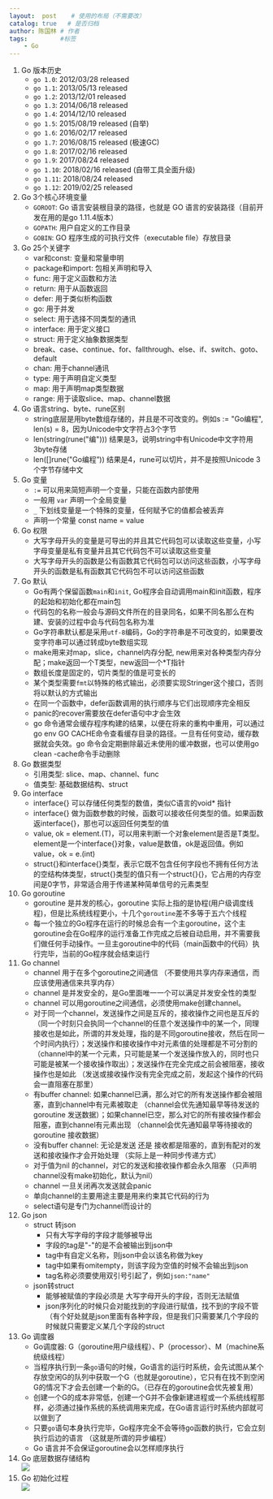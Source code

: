 ```yaml
---
layout:  post    # 使用的布局（不需要改）
catalog: true   # 是否归档
author: 陈国林 # 作者
tags:         #标签
    - Go
---
```


1. Go 版本历史
    + `go 1.0`: 2012/03/28 released
    + `go 1.1`: 2013/05/13 released
    + `go 1.2`: 2013/12/01 released
    + `go 1.3`: 2014/06/18 released
    + `go 1.4`: 2014/12/10 released
    + `go 1.5`: 2015/08/19 released   (自举)
    + `go 1.6`: 2016/02/17 released
    + `go 1.7`: 2016/08/15 released   (极速GC)
    + `go 1.8`: 2017/02/16 released
    + `go 1.9`: 2017/08/24 released
    + `go 1.10`: 2018/02/16 released  (自带工具全面升级)
    + `go 1.11`: 2018/08/24 released
    + `go 1.12`: 2019/02/25 released
2. Go 3个核心环境变量
    + `GOROOT`: Go 语言安装根目录的路径，也就是 GO 语言的安装路径（目前开发在用的是go 1.11.4版本）
    + `GOPATH`: 用户自定义的工作目录
    + `GOBIN`: GO 程序生成的可执行文件（executable file）存放目录
3. Go 25个关键字
    + var和const: 变量和常量申明
    + package和import: 包相关声明和导入
    + func: 用于定义函数和方法
    + return: 用于从函数返回
    + defer: 用于类似析构函数
    + go: 用于并发
    + select: 用于选择不同类型的通讯
    + interface: 用于定义接口
    + struct: 用于定义抽象数据类型
    + break、case、continue、for、fallthrough、else、if、switch、goto、default
    + chan: 用于channel通讯
    + type: 用于声明自定义类型
    + map: 用于声明map类型数据
    + range: 用于读取slice、map、channel数据
4. Go 语言string、byte、rune区别
    + string底层是用byte数组存储的，并且是不可改变的。例如s := "Go编程", len(s) = 8，因为Unicode中文字符占3个字节
    + len(string(rune("编"))) 结果是3，说明string中有Unicode中文字符用3byte存储
    + len([]rune("Go编程”)) 结果是4，rune可以切片，并不是按照Unicode 3个字节存储中文
5. Go 变量
    + `:=` 可以用来简短声明一个变量，只能在函数内部使用
    + 一般用 `var` 声明一个全局变量
    + `_` 下划线变量是一个特殊的变量，任何赋予它的值都会被丢弃
    + 声明一个常量 const name = value
6. Go 权限
    + 大写字母开头的变量是可导出的并且其它代码包可以读取这些变量，小写字母变量是私有变量并且其它代码包不可以读取这些变量
    + 大写字母开头的函数是公有函数其它代码包可以访问这些函数，小写字母开头的函数是私有函数其它代码包不可以访问这些函数
7. Go 默认
    + Go有两个保留函数`main`和`init`, Go程序会自动调用main和init函数，程序的起始和初始化都在main包
    + 代码包的名称一般会与源码文件所在的目录同名，如果不同名那么在构建、安装的过程中会与代码包名称为准
    + Go字符串默认都是采用`utf-8`编码，Go的字符串是不可改变的，如果要改变字符串可以通过转成byte数组实现
    + make用来对map，slice，channel内存分配, new用来对各种类型内存分配；make返回一个T类型，new返回一个*T指针
    + 数组长度是固定的，切片类型的值是可变长的
    + 某个类型需要`fmt`以特殊的格式输出，必须要实现Stringer这个接口，否则将以默认的方式输出
    + 在同一个函数中，defer函数调用的执行顺序与它们出现顺序完全相反
    + panic的recover需要放在defer语句中才会生效
    + go 命令通常会缓存程序构建的结果，以便在将来的重构中重用，可以通过go env GO CACHE命令查看缓存目录的路径。一旦有任何变动，缓存数据就会失效。go 命令会定期删除最近未使用的缓冲数据，也可以使用go clean -cache命令手动删除
8. Go 数据类型
    + 引用类型: slice、map、channel、func
    + 值类型: 基础数据结构、struct
9. Go interface
    + interface{} 可以存储任何类型的数值，类似C语言的void* 指针
    + interface{} 做为函数参数的时候，函数可以接收任何类型的值。如果函数返interface{}，那也可以返回任何类型的值
    + value, ok = element.(T)，可以用来判断一个对象element是否是T类型。element是一个interface{}对象，value是数值，ok是返回值。例如value，ok = e.(int)
    + struct{}和interface{}类型，表示它既不包含任何字段也不拥有任何方法的空结构体类型，struct{}类型的值只有一个struct{}{}，它占用的内存空间是0字节，非常适合用于传递某种简单信号的元素类型
10. Go goroutine
    + goroutine 是并发的核心，goroutine 实际上指的是协程(用户级调度线程)，但是比系统线程更小，十几个`goroutine`差不多等于五六个线程
    + 每一个独立的Go程序在运行的时候总会有一个主goroutine，这个主goroutine会在Go程序的运行准备工作完成之后被自动启用，并不需要我们做任何手动操作。一旦主goroutine中的代码（main函数中的代码）执行完毕，当前的Go程序就会结束运行
11. Go channel
    + channel 用于在多个goroutine之间通信  （不要使用共享内存来通信，而应该使用通信来共享内存）
    + channel 是并发安全的，是Go里面唯一一个可以满足并发安全性的类型
    + channel 可以用goroutine之间通信，必须使用make创建channel。
    + 对于同一个channel，发送操作之间是互斥的，接收操作之间也是互斥的 （同一个时刻只会执同一个channel的任意个发送操作中的某一个，同理接收也是如此，所谓的并发处理，指的是不同goroutine接收，然后在同一个时间内执行）；发送操作和接收操作中对元素值的处理都是不可分割的  （channel中的某一个元素，只可能是某一个发送操作放入的，同时也只可能是被某一个接收操作取出）；发送操作在完全完成之前会被阻塞，接收操作也是如此 （发送或接收操作没有完全完成之前，发起这个操作的代码会一直阻塞在那里）
    + 有buffer channel: 如果channel已满，那么对它的所有发送操作都会被阻塞，直到channel中有元素被取走 （channel会优先通知最早等待发送的goroutine 发送数据）；如果channel已空，那么对它的所有接收操作都会阻塞，直到channel有元素出现 （channel会优先通知最早等待接收的goroutine 接收数据）
    + 没有buffer channel: 无论是发送 还是 接收都是阻塞的，直到有配对的发送和接收操作才会开始处理 （实际上是一种同步传递方式）
    + 对于值为nil 的channel，对它的发送和接收操作都会永久阻塞  （只声明channel没有make初始化，默认为nil）
    + channel 一旦关闭再次发送就会panic
    + 单向channel的主要用途主要是用来约束其它代码的行为
    + select语句是专门为channel而设计的
12. Go json
    + struct 转json
        + 只有大写字母的字段才能够被导出
        + 字段的tag是"-"的是不会被输出到json中
        + tag中有自定义名称，则json中会以该名称做为key
        + tag中如果有omitempty，则该字段为空值的时候不会输出到json
        + tag名称必须要使用双引号引起了，例如`json:"name"`
    + json转struct
        + 能够被赋值的字段必须是 大写字母开头的字段，否则无法赋值
        + json序列化的时候只会对能找到的字段进行赋值，找不到的字段不管（有个好处就是json里面有各种字段，但是我们只需要某几个字段的时候就只需要定义某几个字段的struct
13. Go 调度器
    + Go调度器: G（goroutine用户级线程）、P（processor）、M（machine系统级线程）
    + 当程序执行到一条`go`语句的时候，Go语言的运行时系统，会先试图从某个存放空闲G的队列中获取一个G（也就是goroutine），它只有在找不到空闲G的情况下才会去创建一个新的G。（已存在的goroutine会优先被复用）
    + 创建一个G的成本非常低，创建一个G并不会像新建进程或一个系统线程那样，必须通过操作系统的系统调用来完成，在Go语言运行时系统内部就可以做到了
    + 只要`go`语句本身执行完毕，Go程序完全不会等待go函数的执行，它会立刻执行后边的语言 （这就是所谓的异步编程）
    + Go 语言并不会保证goroutine会以怎样顺序执行
14. Go 底层数据存储结构  
   ![](https://github.com/chenguolin/chenguolin.github.io/blob/master/data/image/go-data-structure.png?raw=true)
15. Go 初始化过程  
   ![](https://github.com/chenguolin/chenguolin.github.io/blob/master/data/image/go-init-pipeline.png?raw=true)


